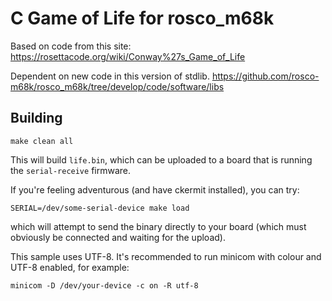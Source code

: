 # C Game of Life for rosco_m68k

Based on code from this site: https://rosettacode.org/wiki/Conway%27s_Game_of_Life

Dependent on new code in this version of stdlib. https://github.com/rosco-m68k/rosco_m68k/tree/develop/code/software/libs

## Building

```
make clean all
```

This will build `life.bin`, which can be uploaded to a board that
is running the `serial-receive` firmware.

If you're feeling adventurous (and have ckermit installed), you
can try:

```
SERIAL=/dev/some-serial-device make load
```

which will attempt to send the binary directly to your board (which
must obviously be connected and waiting for the upload).

This sample uses UTF-8. It's recommended to run minicom with colour
and UTF-8 enabled, for example:

```
minicom -D /dev/your-device -c on -R utf-8
```